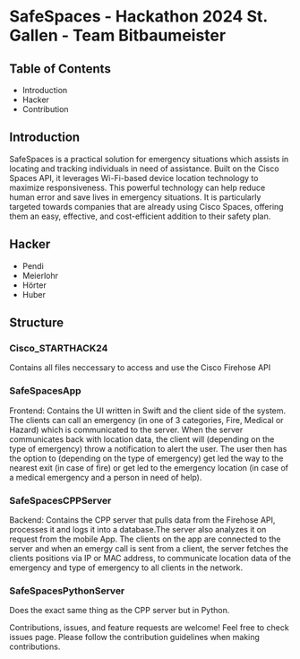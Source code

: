# SafeSpaces - Hackathon 2024 St. Gallen - Team Bitbaumeister


## Table of Contents

-    Introduction
-    Hacker
-    Contribution

## Introduction

SafeSpaces is a practical solution for emergency situations which assists in locating and tracking individuals in need of assistance. Built on the Cisco Spaces API, it leverages Wi-Fi-based device location technology to maximize responsiveness. This powerful technology can help reduce human error and save lives in emergency situations. It is particularly targeted towards companies that are already using Cisco Spaces, offering them an easy, effective, and cost-efficient addition to their safety plan.

## Hacker
- Pendi
- Meierlohr
- Hörter
- Huber

## Structure
### Cisco_STARTHACK24
Contains all files neccessary to access and use the Cisco Firehose API

### SafeSpacesApp
Frontend: Contains the UI written in Swift and the client side of the system. The clients can call an emergency (in one of 3 categories, Fire, Medical or Hazard) which is communicated to the server.
When the server communicates back with location data, the client will (depending on the type of emergency) throw a notification to alert the user. The user then has the option to (depending on the type of emergency) get led the way to the nearest exit (in case of fire) or get led to the emergency location (in case of a medical emergency and a person in need of help).

### SafeSpacesCPPServer
Backend: Contains the CPP server that pulls data from the Firehose API, processes it and logs it into a database.The server also analyzes it on request from the mobile App. The clients on the app are connected to the server and when an emergy call is sent from a client, the server fetches the clients positions via IP or MAC address, to communicate location data of the emergency and type of emergency to all clients in the network.

### SafeSpacesPythonServer
Does the exact same thing as the CPP server but in Python.


Contributions, issues, and feature requests are welcome! Feel free to check issues page. Please follow the contribution guidelines when making contributions.
